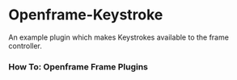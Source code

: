 # Openframe-Keystroke

An example plugin which makes Keystrokes available to the frame controller.

### How To: Openframe Frame Plugins

